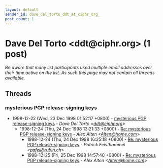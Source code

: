 ```yaml
---
layout: default
sender_id: dave_del_torto_ddt_at_ciphr_org_
post_count: 1
---
```


# Dave Del Torto <ddt<span>@</span>ciphr.org> (1 post)

_Be aware that many list participants used multiple email addresses over their time active on the list. As such this page may not contain all threads available._

## Threads

### mysterious PGP release-signing keys
+ 1998-12-22 (Wed, 23 Dec 1998 01:52:17 +0800) - [mysterious PGP release-signing keys](/archive/1998/12/3711aa5499d4a0254e382a4861c76a73afa0bf08dc4ac2b42c9d995e5d657839) - _Dave Del Torto \<ddt@ciphr.org\>_
  + 1998-12-24 (Thu, 24 Dec 1998 13:21:33 +0800) - [Re: mysterious PGP release-signing keys](/archive/1998/12/bafe11c3b773f5fdddd5a2d9a083cbc31fc908dc042b42dbc86af20d9186b778) - _Alex Alten \<Alten@home.com\>_
    + 1998-12-24 (Thu, 24 Dec 1998 16:25:18 +0800) - [Re: mysterious PGP release-signing keys](/archive/1998/12/4e25c23cfa9d048975477c2d6f6bd83e89cebe32c25a6e7c6e1bd32103481bb8) - _Patrick Feisthammel \<pafei@rubin.ch\>_
    + 1998-12-25 (Fri, 25 Dec 1998 14:57:40 +0800) - [Re: mysterious PGP release-signing keys](/archive/1998/12/b1dee2f61a39556a3bbfd29a6775c0c1000c0b467b05c0676aeae131e90f7ea1) - _Alex Alten \<Alten@home.com\>_

